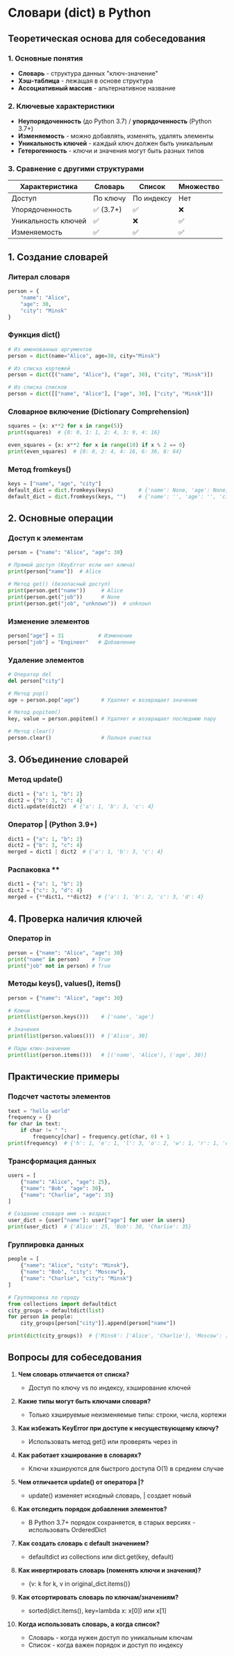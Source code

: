 # Словари (dict) в Python

## Теоретическая основа для собеседования

### 1. Основные понятия
- **Словарь** - структура данных "ключ-значение"
- **Хэш-таблица** - лежащая в основе структура
- **Ассоциативный массив** - альтернативное название

### 2. Ключевые характеристики
- **Неупорядоченность** (до Python 3.7) / **упорядоченность** (Python 3.7+)
- **Изменяемость** - можно добавлять, изменять, удалять элементы
- **Уникальность ключей** - каждый ключ должен быть уникальным
- **Гетерогенность** - ключи и значения могут быть разных типов

### 3. Сравнение с другими структурами
| Характеристика | Словарь | Список | Множество |
|----------------|---------|--------|-----------|
| Доступ | По ключу | По индексу | Нет |
| Упорядоченность | ✅ (3.7+) | ✅ | ❌ |
| Уникальность ключей | ✅ | ❌ | ✅ |
| Изменяемость | ✅ | ✅ | ✅ |

## 1. Создание словарей

### Литерал словаря
```python
person = {
    "name": "Alice",
    "age": 30,
    "city": "Minsk"
}
```

### Функция dict()
```python
# Из именованных аргументов
person = dict(name="Alice", age=30, city="Minsk")

# Из списка кортежей
person = dict([("name", "Alice"), ("age", 30), ("city", "Minsk")])

# Из списка списков
person = dict([["name", "Alice"], ["age", 30], ["city", "Minsk"]])
```

### Словарное включение (Dictionary Comprehension)
```python
squares = {x: x**2 for x in range(5)}
print(squares)  # {0: 0, 1: 1, 2: 4, 3: 9, 4: 16}

even_squares = {x: x**2 for x in range(10) if x % 2 == 0}
print(even_squares)  # {0: 0, 2: 4, 4: 16, 6: 36, 8: 64}
```

### Метод fromkeys()
```python
keys = ["name", "age", "city"]
default_dict = dict.fromkeys(keys)        # {'name': None, 'age': None, 'city': None}
default_dict = dict.fromkeys(keys, "")    # {'name': '', 'age': '', 'city': ''}
```

## 2. Основные операции

### Доступ к элементам
```python
person = {"name": "Alice", "age": 30}

# Прямой доступ (KeyError если нет ключа)
print(person["name"])  # Alice

# Метод get() (безопасный доступ)
print(person.get("name"))     # Alice
print(person.get("job"))      # None
print(person.get("job", "unknown"))  # unknown
```

### Изменение элементов
```python
person["age"] = 31           # Изменение
person["job"] = "Engineer"   # Добавление
```

### Удаление элементов
```python
# Оператор del
del person["city"]

# Метод pop()
age = person.pop("age")       # Удаляет и возвращает значение

# Метод popitem()
key, value = person.popitem() # Удаляет и возвращает последнюю пару

# Метод clear()
person.clear()                # Полная очистка
```

## 3. Объединение словарей

### Метод update()
```python
dict1 = {"a": 1, "b": 2}
dict2 = {"b": 3, "c": 4}
dict1.update(dict2)  # {'a': 1, 'b': 3, 'c': 4}
```

### Оператор | (Python 3.9+)
```python
dict1 = {"a": 1, "b": 2}
dict2 = {"b": 3, "c": 4}
merged = dict1 | dict2  # {'a': 1, 'b': 3, 'c': 4}
```

### Распаковка **
```python
dict1 = {"a": 1, "b": 2}
dict2 = {"c": 3, "d": 4}
merged = {**dict1, **dict2}  # {'a': 1, 'b': 2, 'c': 3, 'd': 4}
```

## 4. Проверка наличия ключей

### Оператор in
```python
person = {"name": "Alice", "age": 30}
print("name" in person)    # True
print("job" not in person) # True
```

### Методы keys(), values(), items()
```python
person = {"name": "Alice", "age": 30}

# Ключи
print(list(person.keys()))    # ['name', 'age']

# Значения  
print(list(person.values()))  # ['Alice', 30]

# Пары ключ-значение
print(list(person.items()))   # [('name', 'Alice'), ('age', 30)]
```

## Практические примеры

### Подсчет частоты элементов
```python
text = "hello world"
frequency = {}
for char in text:
    if char != " ":
        frequency[char] = frequency.get(char, 0) + 1
print(frequency)  # {'h': 1, 'e': 1, 'l': 3, 'o': 2, 'w': 1, 'r': 1, 'd': 1}
```

### Трансформация данных
```python
users = [
    {"name": "Alice", "age": 25},
    {"name": "Bob", "age": 30},
    {"name": "Charlie", "age": 35}
]

# Создание словаря имя -> возраст
user_dict = {user["name"]: user["age"] for user in users}
print(user_dict)  # {'Alice': 25, 'Bob': 30, 'Charlie': 35}
```

### Группировка данных
```python
people = [
    {"name": "Alice", "city": "Minsk"},
    {"name": "Bob", "city": "Moscow"}, 
    {"name": "Charlie", "city": "Minsk"}
]

# Группировка по городу
from collections import defaultdict
city_groups = defaultdict(list)
for person in people:
    city_groups[person["city"]].append(person["name"])

print(dict(city_groups))  # {'Minsk': ['Alice', 'Charlie'], 'Moscow': ['Bob']}
```

## Вопросы для собеседования

1. **Чем словарь отличается от списка?**
   - Доступ по ключу vs по индексу, хэширование ключей

2. **Какие типы могут быть ключами словаря?**
   - Только хэшируемые неизменяемые типы: строки, числа, кортежи

3. **Как избежать KeyError при доступе к несуществующему ключу?**
   - Использовать метод get() или проверять через in

4. **Как работает хэширование в словарях?**
   - Ключи хэшируются для быстрого доступа O(1) в среднем случае

5. **Чем отличается update() от оператора |?**
   - update() изменяет исходный словарь, | создает новый

6. **Как отследить порядок добавления элементов?**
   - В Python 3.7+ порядок сохраняется, в старых версиях - использовать OrderedDict

7. **Как создать словарь с default значением?**
   - defaultdict из collections или dict.get(key, default)

8. **Как инвертировать словарь (поменять ключи и значения)?**
   - {v: k for k, v in original_dict.items()}

9. **Как отсортировать словарь по ключам/значениям?**
   - sorted(dict.items(), key=lambda x: x[0]) или x[1]

10. **Когда использовать словарь, а когда список?**
    - Словарь - когда нужен доступ по уникальным ключам
    - Список - когда важен порядок и доступ по индексу